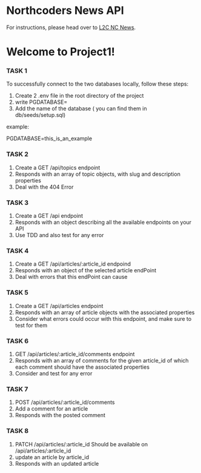 # Northcoders News API

For instructions, please head over to [L2C NC News](https://l2c.northcoders.com/courses/be/nc-news).

# Welcome to Project1!

### TASK 1

To successfully connect to the two databases locally, follow these steps:

1. Create 2 .env file in the root directory of the project
2. write PGDATABASE=
3. Add the name of the database ( you can find them in db/seeds/setup.sql)

example:

PGDATABASE=this_is_an_example

### TASK 2

1. Create a GET /api/topics endpoint
2. Responds with an array of topic objects, with slug and description properties
3. Deal with the 404 Error

### TASK 3

1. Create a GET /api endpoint
2. Responds with an object describing all the available endpoints on your API
3. Use TDD and also test for any error

### TASK 4

1. Create a GET /api/articles/:article_id endpoind
2. Responds with an object of the selected article endPoint
3. Deal with errors that this endPoint can cause

### TASK 5

1. Create a GET /api/articles endpoint
2. Responds with an array of article objects with the associated properties
3. Consider what errors could occur with this endpoint, and make sure to test for them

### TASK 6

1. GET /api/articles/:article_id/comments endpoint
2. Responds with an array of comments for the given article_id of which each comment should have the associated properties
3. Consider and test for any error

### TASK 7

1. POST /api/articles/:article_id/comments
2. Add a comment for an article
3. Responds with the posted comment

### TASK 8

1. PATCH /api/articles/:article_id Should be available on /api/articles/:article_id
2. update an article by article_id
3. Responds with an updated article